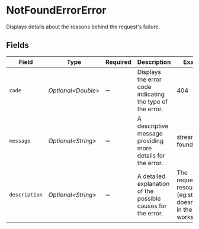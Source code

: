 # NotFoundErrorError

Displays details about the reasons behind the request's failure.


## Fields

| Field                                                               | Type                                                                | Required                                                            | Description                                                         | Example                                                             |
| ------------------------------------------------------------------- | ------------------------------------------------------------------- | ------------------------------------------------------------------- | ------------------------------------------------------------------- | ------------------------------------------------------------------- |
| `code`                                                              | *Optional\<Double>*                                                 | :heavy_minus_sign:                                                  | Displays the error code indicating the type of the error.           | 404                                                                 |
| `message`                                                           | *Optional\<String>*                                                 | :heavy_minus_sign:                                                  | A descriptive message providing more details for the error.         | stream not found                                                    |
| `description`                                                       | *Optional\<String>*                                                 | :heavy_minus_sign:                                                  | A detailed explanation of the possible causes for the error.<br/>   | The requested resource (eg:streamId) doesn't exist in the workspace |